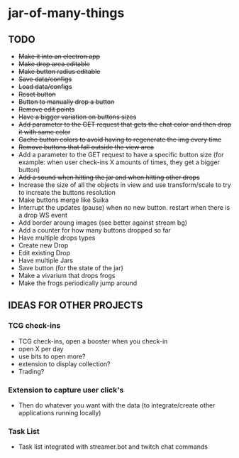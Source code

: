 # jar-of-many-things

## TODO
- ~~Make it into an electron app~~
- ~~Make drop area editable~~
- ~~Make button radius editable~~
- ~~Save data/configs~~
- ~~Load data/configs~~
- ~~Reset button~~
- ~~Button to manually drop a button~~
- ~~Remove edit points~~
- ~~Have a bigger variation on buttons sizes~~
- ~~Add parameter to the GET request that gets the chat color and then drop it with same color~~
- ~~Cache button colors to avoid having to regenerate the img every time~~
- ~~Remove buttons that fall outside the view area~~
- Add a parameter to the GET request to have a specific button size (for example: when user check-ins X amounts of times, they get a bigger button)
- ~~Add a sound when hitting the jar and when hitting other drops~~
- Increase the size of all the objects in view and use transform/scale to try to increate the buttons resolution
- Make buttons merge like Suika
- Interrupt the updates (pause) when no new button. restart when there is a drop WS event
- Add border aroung images (see better against stream bg)
- Add a counter for how many buttons dropped so far
- Have multiple drops types
- Create new Drop
- Edit existing Drop
- Have multiple Jars
- Save button (for the state of the jar)
- Make a vivarium that drops frogs
- Make the frogs periodically jump around

## IDEAS FOR OTHER PROJECTS
### TCG check-ins
- TCG check-ins, open a booster when you check-in
- open X per day
- use bits to open more?
- extension to display collection?
- Trading?
### Extension to capture user click's
- Then do whatever you want with the data (to integrate/create other applications running locally)
### Task List
- Task list integrated with streamer.bot and twitch chat commands


